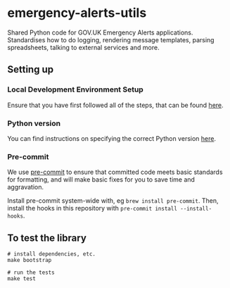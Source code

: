 # emergency-alerts-utils

Shared Python code for GOV.UK Emergency Alerts applications. Standardises how to do logging, rendering message templates, parsing spreadsheets, talking to external services and more.

## Setting up

### Local Development Environment Setup
Ensure that you have first followed all of the steps, that can be found [here](https://gds-ea.atlassian.net/wiki/spaces/EA/pages/221216772/Local+Development+Environment+Setup+-+Updated+instructions).

### Python version
You can find instructions on specifying the correct Python version [here](https://gds-ea.atlassian.net/wiki/spaces/EA/pages/192217089/Setting+up+Local+Development+Environment#Setting-Python-Version).

### Pre-commit

We use [pre-commit](https://pre-commit.com/) to ensure that committed code meets basic standards for formatting, and will make basic fixes for you to save time and aggravation.

Install pre-commit system-wide with, eg `brew install pre-commit`. Then, install the hooks in this repository with `pre-commit install --install-hooks`.

## To test the library

```
# install dependencies, etc.
make bootstrap

# run the tests
make test
```
